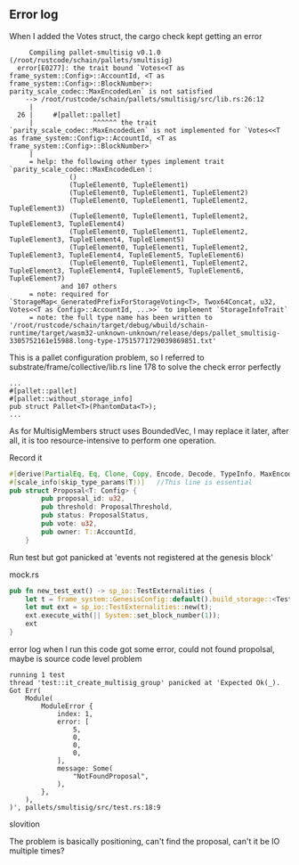 ## Error log

When I added the Votes struct, the cargo check kept getting an error
```shell
     Compiling pallet-smultisig v0.1.0 (/root/rustcode/schain/pallets/smultisig)
  error[E0277]: the trait bound `Votes<<T as frame_system::Config>::AccountId, <T as frame_system::Config>::BlockNumber>: parity_scale_codec::MaxEncodedLen` is not satisfied
    --> /root/rustcode/schain/pallets/smultisig/src/lib.rs:26:12
     |
  26 |     #[pallet::pallet]
     |               ^^^^^^ the trait `parity_scale_codec::MaxEncodedLen` is not implemented for `Votes<<T as frame_system::Config>::AccountId, <T as frame_system::Config>::BlockNumber>`
     |
     = help: the following other types implement trait `parity_scale_codec::MaxEncodedLen`:
               ()
               (TupleElement0, TupleElement1)
               (TupleElement0, TupleElement1, TupleElement2)
               (TupleElement0, TupleElement1, TupleElement2, TupleElement3)
               (TupleElement0, TupleElement1, TupleElement2, TupleElement3, TupleElement4)
               (TupleElement0, TupleElement1, TupleElement2, TupleElement3, TupleElement4, TupleElement5)
               (TupleElement0, TupleElement1, TupleElement2, TupleElement3, TupleElement4, TupleElement5, TupleElement6)
               (TupleElement0, TupleElement1, TupleElement2, TupleElement3, TupleElement4, TupleElement5, TupleElement6, TupleElement7)
             and 107 others
     = note: required for `StorageMap<_GeneratedPrefixForStorageVoting<T>, Twox64Concat, u32, Votes<<T as Config>::AccountId, ...>>` to implement `StorageInfoTrait`
     = note: the full type name has been written to '/root/rustcode/schain/target/debug/wbuild/schain-runtime/target/wasm32-unknown-unknown/release/deps/pallet_smultisig-3305752161e15988.long-type-17515771729039869851.txt'
```

This is a pallet configuration problem, so I referred to substrate/frame/collective/lib.rs line 178 to solve the check error perfectly
```shell
...
#[pallet::pallet]
#[pallet::without_storage_info]
pub struct Pallet<T>(PhantomData<T>);
...
```
As for MultisigMembers struct uses BoundedVec, I may replace it later, after all, it is too resource-intensive to perform one operation.

Record it
```rust
#[derive(PartialEq, Eq, Clone, Copy, Encode, Decode, TypeInfo, MaxEncodedLen)]
#[scale_info(skip_type_params(T))]   //This line is essential
pub struct Proposal<T: Config> {
		pub proposal_id: u32,
		pub threshold: ProposalThreshold,
		pub status: ProposalStatus,
		pub vote: u32,
		pub owner: T::AccountId,
	}
```


Run test but got  panicked at 'events not registered at the genesis block'

mock.rs

```rust
pub fn new_test_ext() -> sp_io::TestExternalities {
	let t = frame_system::GenesisConfig::default().build_storage::<Test>().unwrap();
    let mut ext = sp_io::TestExternalities::new(t);
    ext.execute_with(|| System::set_block_number(1));
    ext
}
```

error log
when I run this code  got some error, could not found propolsal, maybe is source code level problem
```shell
running 1 test
thread 'test::it_create_multisig_group' panicked at 'Expected Ok(_). Got Err(
    Module(
        ModuleError {
            index: 1,
            error: [
                5,
                0,
                0,
                0,
            ],
            message: Some(
                "NotFoundProposal",
            ),
        },
    ),
)', pallets/smultisig/src/test.rs:18:9
``` 

slovition

The problem is basically positioning, can't find the proposal, can't it be IO multiple times?

